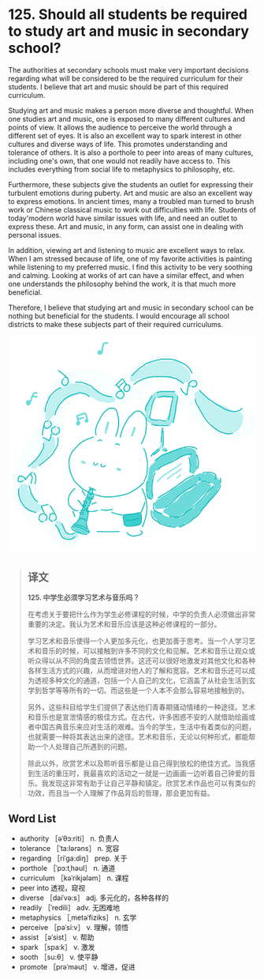 # 125. Should all students be required to study art and music in secondary school?

The authorities at secondary schools must make very important decisions regarding what will be considered to be the required curriculum for their students. I believe that art and music should be part of this required curriculum.

Studying art and music makes a person more diverse and thoughtful. When one studies art and music, one is exposed to many different cultures and points of view. It allows the audience to perceive the world through a different set of eyes. It is also an excellent way to spark interest in other cultures and diverse ways of life. This promotes understanding and tolerance of others. It is also a porthole to peer into areas of many cultures, including one's own, that one would not readily have access to. This includes everything from social life to metaphysics to philosophy, etc.

Furthermore, these subjects give the students an outlet for expressing their turbulent emotions during puberty. Art and music are also an excellent way to express emotions. In ancient times, many a troubled man turned to brush work or Chinese classical music to work out difficulties with life. Students of today'modern world have similar issues with life, and need an outlet to express these. Art and music, in any form, can assist one in dealing with personal issues.

In addition, viewing art and listening to music are excellent ways to relax. When I am stressed because of life, one of my favorite activities is painting while listening to my preferred music. I find this activity to be very soothing and calming. Looking at works of art can have a similar effect, and when one understands the philosophy behind the work, it is that much more beneficial.

Therefore, I believe that studying art and music in secondary school can be nothing but beneficial for the students. I would encourage all school districts to make these subjects part of their required curriculums.

![](.gitbook/assets/toefl-ibt-high-score-essays-125.jpg)

> ## 译文
>
> **125. 中学生必须学习艺术与音乐吗？**
>
> 在考虑关于要把什么作为学生必修课程的时候，中学的负责人必须做出非常重要的决定。我认为艺术和音乐应该是这种必修课程的一部分。
>
> 学习艺术和音乐使得一个人更加多元化，也更加善于思考。当一个人学习艺术和音乐的时候，可以接触到许多不同的文化和见解。艺术和音乐让观众或听众得以从不同的角度去领悟世界。这还可以很好地激发对其他文化和各种各样生活方式的兴趣，从而增进对他人的了解和宽容。艺术和音乐还可以成为透视多种文化的通道，包括一个人自己的文化，它涵盖了从社会生活到玄学到哲学等等所有的一切。而这些是一个人本不会那么容易地接触到的。
>
> 另外，这些科目给学生们提供了表达他们青春期骚动情绪的一种途径。艺术和音乐也是宣泄情感的极佳方式。在古代，许多困惑不安的人就借助绘画或者中国古典音乐来应对生活的艰难。当今的学生，生活中有着类似的问题，也就需要一种将其表达出来的途径。艺术和音乐，无论以何种形式，都能帮助一个人处理自己所遇到的问题。
>
> 除此以外，欣赏艺术以及聆听音乐都是让自己得到放松的绝佳方式。当我感到生活的重压时，我最喜欢的活动之一就是一边画画一边听着自己钟爱的音乐。我发现这非常有助于让自己平静和镇定。欣赏艺术作品也可以有类似的功效，而且当一个人理解了作品背后的哲理，那会更加有益。

## Word List

* authority ［əˈθɔ:riti］ n. 负责人
* tolerance ［ˈta:lərəns］ n. 宽容
* regarding ［riˈga:diŋ］ prep. 关于
* porthole ［ˈpɔ:tˌhəul］ n. 通道
* curriculum ［kəˈrikjələm］ n. 课程
* peer into 透视，窥视
* diverse ［daiˈvə:s］ adj. 多元化的，各种各样的
* readily ［ˈredili］ adv. 无困难地
* metaphysics ［ˌmetəˈfiziks］ n. 玄学
* perceive ［pəˈsi:v］ v. 理解，领悟
* assist ［əˈsist］ v. 帮助
* spark ［spa:k］ v. 激发
* sooth ［su:θ］ v. 使平静
* promote ［prəˈməut］ v. 增进，促进

